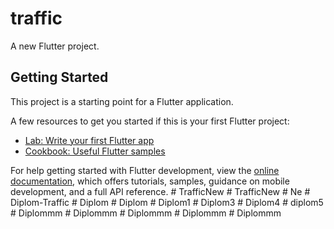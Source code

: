 # traffic

A new Flutter project.

## Getting Started

This project is a starting point for a Flutter application.

A few resources to get you started if this is your first Flutter project:

- [Lab: Write your first Flutter app](https://docs.flutter.dev/get-started/codelab)
- [Cookbook: Useful Flutter samples](https://docs.flutter.dev/cookbook)

For help getting started with Flutter development, view the
[online documentation](https://docs.flutter.dev/), which offers tutorials,
samples, guidance on mobile development, and a full API reference.
#   T r a f f i c N e w  
 #   T r a f f i c N e w  
 #   N e  
 #   D i p l o m - T r a f f i c  
 #   D i p l o m  
 #   D i p l o m  
 #   D i p l o m 1  
 #   D i p l o m 3  
 #   D i p l o m 4  
 #   d i p l o m 5  
 #   D i p l o m m m  
 #   D i p l o m m m  
 #   D i p l o m m m  
 #   D i p l o m m m  
 #   D i p l o m m m  
 